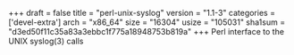 +++
draft = false
title = "perl-unix-syslog"
version = "1.1-3"
categories = ['devel-extra']
arch = "x86_64"
size = "16304"
usize = "105031"
sha1sum = "d3ed50f11c35a83a3ebbc1f775a18948753b819a"
+++
Perl interface to the UNIX syslog(3) calls
